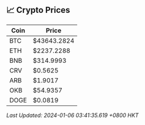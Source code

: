 ## 📈 Crypto Prices

| Coin | Price |
| ---- | ----- |
| BTC | $43643.2824 |
| ETH | $2237.2288 |
| BNB | $314.9993 |
| CRV | $0.5625 |
| ARB | $1.9017 |
| OKB | $54.9357 |
| DOGE | $0.0819 |

_Last Updated: 2024-01-06 03:41:35.619 +0800 HKT_